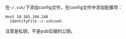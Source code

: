 在`~/.ssh/`下添加config文件，在config文件中添加配置项：
```
Host 10.165.104.246
  IdentityFile ~/.ssh/wsh
```
注意是私钥，不是pub后缀的公钥。
